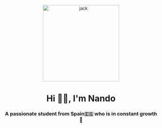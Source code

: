 <div id="header" align="center">
    <img src="https://tenor.com/es/view/jake-lofi-gif-20103199.gif" alt="jack" width="250">
    <h1 align="center">Hi 👋🏼, I'm Nando</h1>
    <h3 align="center">A passionate student from Spain🇪🇸 who is in constant growth 🌱</h3>
</div>
